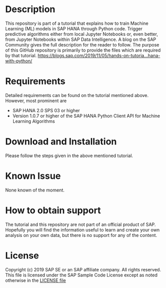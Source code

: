 # Description
This repository is part of a tutorial that explains how to train Machine Learning (ML) models in SAP HANA through Python code. Trigger predictive algorithms either from local Jupyter Notebooks or, even better, from Jupyter Notebooks within SAP Data Intelligence.
A blog on the SAP Community gives the full description for the reader to follow. The purpose of this GitHub repository is primarily to provide the files which are required by that tutorial.
https://blogs.sap.com/2019/11/05/hands-on-tutoria…hana-with-python/

# Requirements
Detailed requirements can be found on the tutorial mentioned above. However, most prominent are
-  SAP HANA 2.0 SPS 03 or higher
-  Version 1.0.7 or higher of the SAP HANA Python Client API for Machine Learning Algorithms

# Download and Installation
Please follow the steps given in the above mentioned tutorial.

# Known Issue
None known of the moment.

# How to obtain support
The tutorial and this repository are not part of an official product of SAP. Hopefully you will find the information useful to learn and create your own analysis on your own data, but there is no support for any of the content.

# License
Copyright (c) 2019 SAP SE or an SAP affiliate company. All rights reserved.
This file is licensed under the SAP Sample Code License except as noted otherwise in the [LICENSE file](https://github.com/SAP-samples/hana-ml-samples/blob/master/Python-API/usecase-examples/estimate-car-price/SAP%20Sample%20Code%20License%20Agreement%20v1.0.pdf)
